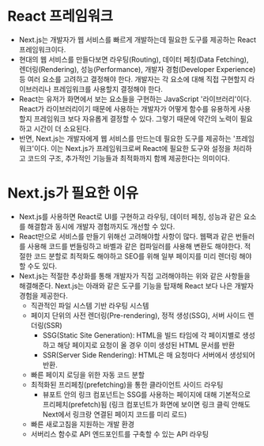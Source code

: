 # React 프레임워크

- Next.js는 개발자가 웹 서비스를 빠르게 개발하는데 필요한 도구를 제공하는 React 프레임워크이다.
- 현대의 웹 서비스를 만들다보면 라우팅(Routing), 데이터 페칭(Data Fetching), 렌더링(Rendering), 성능(Performance), 개발자 경험(Developer Experience) 등 여러 요소를 고려하고 결정해야 한다. 개발자는 각 요소에 대해 직접 구현할지 라이브러리나 프레임워크를 사용할지 결정해야 한다.
- React는 유저가 화면에서 보는 요소들을 구현하는 JavaScript '라이브러리'이다. React가 라이브러리이기 때문에 사용하는 개발자가 어떻게 함수를 유용하게 사용할지 프레임워크 보다 자유롭게 결정할 수 있다. 그렇기 때문에 약간의 노력이 필요하고 시간이 더 소요된다.
- 반면, Next.js는 개발자에게 웹 서비스를 만드는데 필요한 도구를 제공하는 '프레임워크'이다. 이는 Next.js가 프레임워크로써 React에 필요한 도구와 설정을 처리하고 코드의 구조, 추가적인 기능들과 최적화까지 함께 제공한다는 의미이다.

# Next.js가 필요한 이유

- Next.js를 사용하면 React로 UI를 구현하고 라우팅, 데이터 페칭, 성능과 같은 요소를 해결함과 동시에 개발자 경험까지도 개선할 수 있다.
- React만으로 서비스를 만들기 위해선 고려해야할 사항이 많다. 웹팩과 같은 번들러를 사용해 코드를 번들링하고 바벨과 같은 컴파일러를 사용해 변환도 해야한다. 적절한 코드 분할로 최적화도 해야하고 SEO를 위해 일부 페이지를 미리 렌더링 해야할 수도 있다.
- Next.js는 적절한 추상화를 통해 개발자가 직접 고려해야하는 위와 같은 사항들을 해결해준다. Next.js는 아래와 같은 도구를 기능을 탑재해 React 보다 나은 개발자 경험을 제공한다.
  - 직관적인 파일 시스템 기반 라우팅 시스템
  - 페이지 단위의 사전 렌더링(Pre-rendering), 정적 생성(SSG), 서버 사이드 렌더링(SSR)
    - SSG(Static Site Generation): HTML을 빌드 타임에 각 페이지별로 생성하고 해당 페이지로 요청이 올 경우 이미 생성된 HTML 문서를 반환
    - SSR(Server Side Rendering): HTML은 매 요청마다 서버에서 생성되어 반환.
  - 빠른 페이지 로딩을 위한 자동 코드 분할
  - 최적화된 프리페칭(prefetching)을 통한 클라이언트 사이드 라우팅
    - 뷰포트 안의 링크 컴포넌트는 SSG를 사용하는 페이지에 대해 기본적으로 프리페치(prefetch)됨 (링크 컴포넌트가 화면에 보이면 링크 클릭 안해도 Next에서 링크랑 연결된 페이지 코드를 미리 로드)
  - 빠른 새로고침을 지원하는 개발 환경
  - 서버리스 함수로 API 엔드포인트를 구축할 수 있는 API 라우팅
